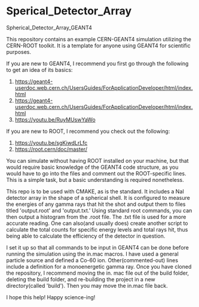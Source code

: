 # Sperical_Detector_Array
Spherical_Detector_Array_GEANT4

This repository contains an example CERN-GEANT4 simulation utilizing the CERN-ROOT toolkit. It is a template for anyone using GEANT4 for scientific purposes.

If you are new to GEANT4, I recommend you first go through the following to get an idea of its basics:
  1. https://geant4-userdoc.web.cern.ch/UsersGuides/ForApplicationDeveloper/html/index.html
  2. https://geant4-userdoc.web.cern.ch/UsersGuides/ForApplicationDeveloper/html/index.html
  3. https://youtu.be/RuyMUswYaWo
     
If you are new to ROOT, I recommend you check out the following:
  1. https://youtu.be/sgKiwdLrLfc
  2. https://root.cern/doc/master/
     
You can simulate without having ROOT installed on your machine, but that would require basic knowledge of the GEANT4 code structure, as you would have to go into the files and comment out the ROOT-specific lines. This is a simple task, but a basic understanding is required nonetheless.

This repo is to be used with CMAKE, as is the standard. It includes a NaI detector array in the shape of a spherical shell. It is configured to measure the energies of any gamma rays that hit the shot and output them to files titled 'output.root' and 'output.txt.' Using standard root commands, you can then output a histogram from the .root file. The .txt file is used for a more accurate reading. One can also(and usually does) create another script to calculate the total counts for specific energy levels and total rays hit, thus being able to calculate the efficiency of the detector in question. 

I set it up so that all commands to be input in GEANT4 can be done before running the simulation using the in.mac macros. I have used a general particle source and defined a Co-60 ion. Other(commented-out) lines include a definition for a monoenergetic gamma ray. Once you have cloned the repository, I recommend moving the in. mac file out of the build folder, deleting the build folder, and re-building the project in a new directory(called 'build'). Then you may move the in.mac file back. 

I hope this help! Happy science-ing!
